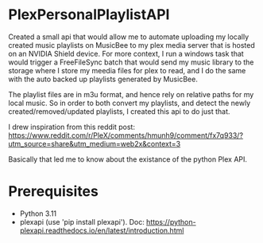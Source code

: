 # PlexPersonalPlaylistAPI

Created a small api that would allow me to automate uploading my locally created music playlists on MusicBee to my plex media server that is hosted on an NVIDIA Shield device.
For more context, I run a windows task that would trigger a FreeFileSync batch that would send my music library to the storage where I store my meedia files for plex to read,
and I do the same with the auto backed up playlists generated by MusicBee.

The playlist files are in m3u format, and hence rely on relative paths for my local music. So in order to both convert my playlists, and detect the newly created/removed/updated playlists,
I created this api to do just that. 

I drew inspiration from this reddit post: https://www.reddit.com/r/PleX/comments/hmunh9/comment/fx7q933/?utm_source=share&utm_medium=web2x&context=3

Basically that led me to know about the existance of the python Plex API.

# Prerequisites

* Python 3.11
* plexapi (use 'pip install plexapi'). Doc: https://python-plexapi.readthedocs.io/en/latest/introduction.html
